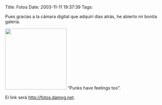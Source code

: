Title: Fotos
Date: 2003-11-11 19:37:39
Tags: 

<p>Pues gracias a la cámara digital que adquirí días atrás, he abierto mi bonita galería.

</p>
<a href="http://web.archive.org/web/20031125134728/http://mexska.org/%7Edamogar/fotos/noviembre2003/escuela/dscf0040.jpg"><img width="200" border="0" src="http://web.archive.org/web/20031125134728/http://mexska.org/%7Edamogar/fotos/noviembre2003/escuela/dscf0040.jpg"/></a>
&#8220;Punks have feelings too&#8221;.<p>

El link será <a href="http://web.archive.org/web/20031125134728/http://fotos.damog.net/"><a href="http://fotos.damog.net">http://fotos.damog.net</a></a>. </p>
